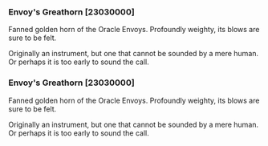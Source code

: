 ### Envoy's Greathorn [23030000]

Fanned golden horn of the Oracle Envoys. Profoundly weighty, its blows are sure to be felt.

Originally an instrument, but one that cannot be sounded by a mere human. Or perhaps it is too early to sound the call.### Envoy's Greathorn [23030000]

Fanned golden horn of the Oracle Envoys. Profoundly weighty, its blows are sure to be felt.

Originally an instrument, but one that cannot be sounded by a mere human. Or perhaps it is too early to sound the call.